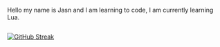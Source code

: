 Hello my name is Jasn and I am learning to code, I am currently learning Lua.
<p><img align="center" src="https://github-readme-stats.vercel.app/api/top-langs?username=Jasn57&show_icons=true&locale=en&layout=compact" alt="" /></p>

[![GitHub Streak](https://streak-stats.demolab.com?user=Jasn57&theme=dark)](https://git.io/streak-stats)
